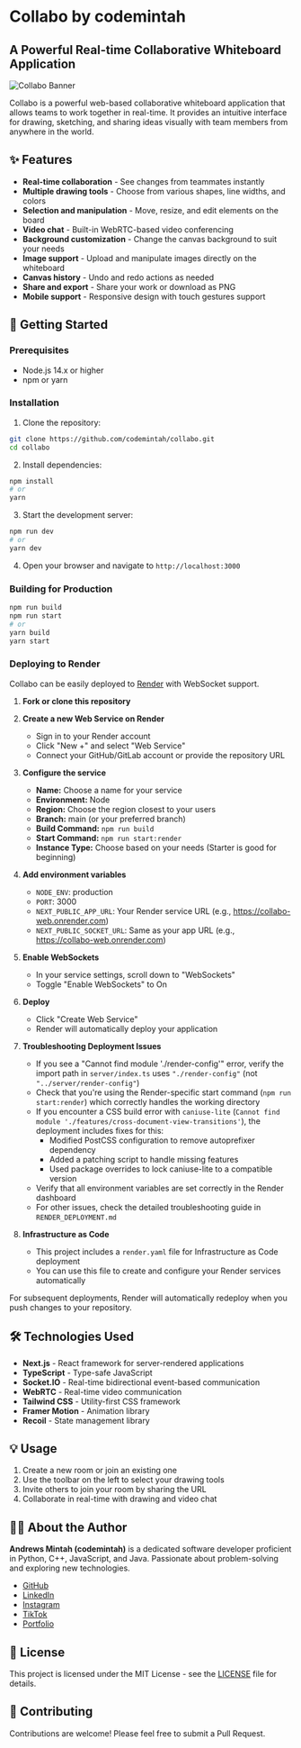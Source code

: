 # Collabo by codemintah

## A Powerful Real-time Collaborative Whiteboard Application

![Collabo Banner](public/favicon.ico)

Collabo is a powerful web-based collaborative whiteboard application that allows teams to work together in real-time. It provides an intuitive interface for drawing, sketching, and sharing ideas visually with team members from anywhere in the world.

## ✨ Features

- **Real-time collaboration** - See changes from teammates instantly
- **Multiple drawing tools** - Choose from various shapes, line widths, and colors
- **Selection and manipulation** - Move, resize, and edit elements on the board
- **Video chat** - Built-in WebRTC-based video conferencing
- **Background customization** - Change the canvas background to suit your needs
- **Image support** - Upload and manipulate images directly on the whiteboard
- **Canvas history** - Undo and redo actions as needed
- **Share and export** - Share your work or download as PNG
- **Mobile support** - Responsive design with touch gestures support

## 🚀 Getting Started

### Prerequisites

- Node.js 14.x or higher
- npm or yarn

### Installation

1. Clone the repository:

```bash
git clone https://github.com/codemintah/collabo.git
cd collabo
```

2. Install dependencies:

```bash
npm install
# or
yarn
```

3. Start the development server:

```bash
npm run dev
# or
yarn dev
```

4. Open your browser and navigate to `http://localhost:3000`

### Building for Production

```bash
npm run build
npm run start
# or
yarn build
yarn start
```

### Deploying to Render

Collabo can be easily deployed to [Render](https://render.com) with WebSocket support.

1. **Fork or clone this repository**

2. **Create a new Web Service on Render**
   - Sign in to your Render account
   - Click "New +" and select "Web Service"
   - Connect your GitHub/GitLab account or provide the repository URL

3. **Configure the service**
   - **Name:** Choose a name for your service
   - **Environment:** Node
   - **Region:** Choose the region closest to your users
   - **Branch:** main (or your preferred branch)
   - **Build Command:** `npm run build`
   - **Start Command:** `npm run start:render`
   - **Instance Type:** Choose based on your needs (Starter is good for beginning)

4. **Add environment variables**
   - `NODE_ENV`: production
   - `PORT`: 3000
   - `NEXT_PUBLIC_APP_URL`: Your Render service URL (e.g., https://collabo-web.onrender.com)
   - `NEXT_PUBLIC_SOCKET_URL`: Same as your app URL (e.g., https://collabo-web.onrender.com)

5. **Enable WebSockets**
   - In your service settings, scroll down to "WebSockets"
   - Toggle "Enable WebSockets" to On

6. **Deploy**
   - Click "Create Web Service"
   - Render will automatically deploy your application

7. **Troubleshooting Deployment Issues**
   - If you see a "Cannot find module './render-config'" error, verify the import path in `server/index.ts` uses `"./render-config"` (not `"../server/render-config"`)
   - Check that you're using the Render-specific start command (`npm run start:render`) which correctly handles the working directory
   - If you encounter a CSS build error with `caniuse-lite` (`Cannot find module './features/cross-document-view-transitions'`), the deployment includes fixes for this:
     - Modified PostCSS configuration to remove autoprefixer dependency
     - Added a patching script to handle missing features
     - Used package overrides to lock caniuse-lite to a compatible version
   - Verify that all environment variables are set correctly in the Render dashboard
   - For other issues, check the detailed troubleshooting guide in `RENDER_DEPLOYMENT.md`

8. **Infrastructure as Code**
   - This project includes a `render.yaml` file for Infrastructure as Code deployment
   - You can use this file to create and configure your Render services automatically

For subsequent deployments, Render will automatically redeploy when you push changes to your repository.

## 🛠️ Technologies Used

- **Next.js** - React framework for server-rendered applications
- **TypeScript** - Type-safe JavaScript
- **Socket.IO** - Real-time bidirectional event-based communication
- **WebRTC** - Real-time video communication
- **Tailwind CSS** - Utility-first CSS framework
- **Framer Motion** - Animation library
- **Recoil** - State management library

## 💡 Usage

1. Create a new room or join an existing one
2. Use the toolbar on the left to select your drawing tools
3. Invite others to join your room by sharing the URL
4. Collaborate in real-time with drawing and video chat

## 👨‍💻 About the Author

**Andrews Mintah (codemintah)** is a dedicated software developer proficient in Python, C++, JavaScript, and Java. Passionate about problem-solving and exploring new technologies.

- [GitHub](https://github.com/mintahandrews)
- [LinkedIn](https://www.linkedin.com/in/mintah-andrews/)
- [Instagram](https://www.instagram.com/mintah_andrews/)
- [TikTok](https://www.tiktok.com/@codemintah)
- [Portfolio](https://codemintah.netlify.app)

## 📄 License

This project is licensed under the MIT License - see the [LICENSE](LICENSE) file for details.

## 🤝 Contributing

Contributions are welcome! Please feel free to submit a Pull Request.
